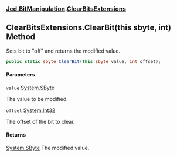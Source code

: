 ### [Jcd.BitManipulation](Jcd.BitManipulation.md 'Jcd.BitManipulation').[ClearBitsExtensions](Jcd.BitManipulation.ClearBitsExtensions.md 'Jcd.BitManipulation.ClearBitsExtensions')

## ClearBitsExtensions.ClearBit(this sbyte, int) Method

Sets bit to "off" and returns the modified value.

```csharp
public static sbyte ClearBit(this sbyte value, int offset);
```
#### Parameters

<a name='Jcd.BitManipulation.ClearBitsExtensions.ClearBit(thissbyte,int).value'></a>

`value` [System.SByte](https://docs.microsoft.com/en-us/dotnet/api/System.SByte 'System.SByte')

The value to be modified.

<a name='Jcd.BitManipulation.ClearBitsExtensions.ClearBit(thissbyte,int).offset'></a>

`offset` [System.Int32](https://docs.microsoft.com/en-us/dotnet/api/System.Int32 'System.Int32')

The offset of the bit to clear.

#### Returns
[System.SByte](https://docs.microsoft.com/en-us/dotnet/api/System.SByte 'System.SByte')
The modified value.